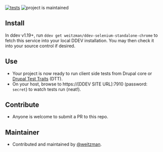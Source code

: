 [![tests](https://github.com/weitzman/ddev-selenium-standalone-chrome/actions/workflows/tests.yml/badge.svg)](https://github.com/drud/ddev-addon-template/actions/workflows/tests.yml) ![project is maintained](https://img.shields.io/maintenance/yes/2022.svg)

## Install

In ddev v1.19+, run `ddev get weitzman/ddev-selenium-standalone-chrome` to fetch this service into your local DDEV installation. You may then check it into your source control if desired.

## Use

- Your project is now ready to run client side tests from Drupal core or [Drupal Test Traits](https://gitlab.com/weitzman/drupal-test-traits) (DTT). 
- On your host, browse to https://[DDEV SITE URL]:7910 (password: `secret`) to watch tests run (neat!).

## Contribute

- Anyone is welcome to submit a PR to this repo.

## Maintainer

- Contributed and maintained by [@weitzman](https://github.com/weitzman).

